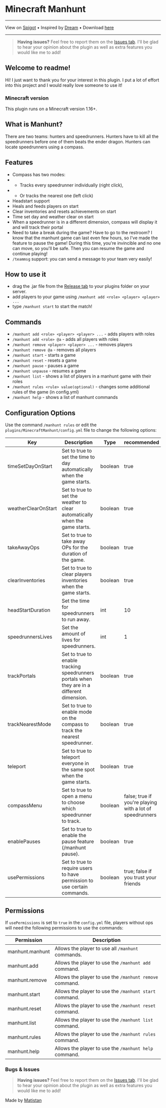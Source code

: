 # Minecraft Manhunt

---

View on [Spigot](https://www.spigotmc.org/resources/manhunt.109010/) • 
Inspired by [Dream](https://www.youtube.com/@dream) • 
Download [here](https://github.com/Matistan/MinecraftManhunt/releases)

---

> **Having issues?** Feel free to report them on the [Issues tab](https://github.com/Matistan/MinecraftManhunt/issues). I'll be glad to hear your opinion about the plugin as well as extra features you would like me to add!

## Welcome to readme!

Hi! I just want to thank you for your interest in this plugin. I put a lot of effort into this project and I would really love someone to use it!

### Minecraft version

This plugin runs on a Minecraft version 1.16+.

## What is Manhunt?

There are two teams: hunters and speedrunners. Hunters have to kill all the speedrunners before one of them beats the ender dragon. Hunters can locate speedrunners using a compass.

## Features

- Compass has two modes:
- - Tracks every speedrunner individually (right click),
- - Or tracks the nearest one (left click)
- Headstart support
- Heals and feeds players on start
- Clear inventories and resets achievements on start
- Time set day and weather clear on start
- When a speedrunner is in a different dimension, compass will display it and will track their portal
- Need to take a break during the game? Have to go to the restroom? I know that the manhunt game can last even few hours, so I've made the feature to pause the game! During this time, you're invincible and no one can move, so you'll be safe. Then you can resume the game and continue playing!
- `/teammsg` support: you can send a message to your team very easily!

## How to use it

- drag the .jar file from the [Release tab](https://github.com/Matistan/MinecraftManhunt/releases) to your plugins folder on your server.
- add players to your game using `/manhunt add <role> <player> <player> ... `
- type `/manhunt start` to start the match!

## Commands

- `/manhunt add <role> <player> <player> ...` - adds players with roles
- `/manhunt add <role> @a` - adds all players with roles
- `/manhunt remove <player> <player> ...` - removes players
- `/manhunt remove @a` - removes all players
- `/manhunt start` - starts a game
- `/manhunt reset` - resets a game
- `/manhunt pause` - pauses a game
- `/manhunt unpause` - resumes a game
- `/manhunt list` - shows a list of players in a manhunt game with their roles
- `/manhunt rules <rule> value(optional)` - changes some additional rules of the game (in config.yml)
- `/manhunt help` - shows a list of manhunt commands

## Configuration Options

Use the command `/manhunt rules` or edit the `plugins/MinecraftManhunt/config.yml` file to change the following options:

| Key                 | Description                                                                                 | Type    | recommended                                              |
|---------------------|---------------------------------------------------------------------------------------------|---------|----------------------------------------------------------|
| timeSetDayOnStart   | Set to true to set the time to day automatically when the game starts.                      | boolean | true                                                     |
| weatherClearOnStart | Set to true to set the weather to clear automatically when the game starts.                 | boolean | true                                                     |
| takeAwayOps         | Set to true to take away OPs for the duration of the game.                                  | boolean | true                                                     |
| clearInventories    | Set to true to clear players inventories when the game starts.                              | boolean | true                                                     |
| headStartDuration   | Set the time for speedrunners to run away.                                                  | int     | 10                                                       |
| speedrunnersLives   | Set the amount of lives for speedrunners.                                                   | int     | 1                                                        |
| trackPortals        | Set to true to enable tracking speedrunners portals when they are in a different dimension. | boolean | true                                                     |
| trackNearestMode    | Set to true to enable mode on the compass to track the nearest speedrunner.                 | boolean | true                                                     |
| teleport            | Set to true to teleport everyone in the same spot when the game starts.                     | boolean | true                                                     |
| compassMenu         | Set to true to open a menu to choose which speedrunner to track.                            | boolean | false; true if you're playing with a lot of speedrunners |
| enablePauses        | Set to true to enable the pause feature (/manhunt pause).                                   | boolean | true                                                     |
| usePermissions      | Set to true to require users to have permission to use certain commands.                    | boolean | true; false if you trust your friends                    |

## Permissions

If `usePermissions` is set to `true` in the `config.yml` file, players without ops will need the following permissions to use the commands:

| Permission      | Description                                             |
|-----------------|---------------------------------------------------------|
| manhunt.manhunt | Allows the player to use all `/manhunt` commands.       |
| manhunt.add     | Allows the player to use the `/manhunt add` command.    |
| manhunt.remove  | Allows the player to use the `/manhunt remove` command. |
| manhunt.start   | Allows the player to use the `/manhunt start` command.  |
| manhunt.reset   | Allows the player to use the `/manhunt reset` command.  |
| manhunt.list    | Allows the player to use the `/manhunt list` command.   |
| manhunt.rules   | Allows the player to use the `/manhunt rules` command.  |
| manhunt.help    | Allows the player to use the `/manhunt help` command.   |

### Bugs & Issues

> **Having issues?** Feel free to report them on the [Issues tab](https://github.com/Matistan/MinecraftManhunt/issues). I'll be glad to hear your opinion about the plugin as well as extra features you would like me to add!


Made by [Matistan](https://github.com/Matistan)
